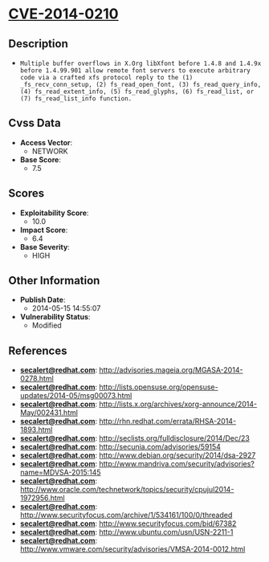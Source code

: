 
# [CVE-2014-0210](http://advisories.mageia.org/MGASA-2014-0278.html)

## Description

- `Multiple buffer overflows in X.Org libXfont before 1.4.8 and 1.4.9x before 1.4.99.901 allow remote font servers to execute arbitrary code via a crafted xfs protocol reply to the (1) _fs_recv_conn_setup, (2) fs_read_open_font, (3) fs_read_query_info, (4) fs_read_extent_info, (5) fs_read_glyphs, (6) fs_read_list, or (7) fs_read_list_info function.`

## Cvss Data

- **Access Vector**:
  - NETWORK
- **Base Score**:
  - 7.5

## Scores

- **Exploitability Score**:
  - 10.0
- **Impact Score**:
  - 6.4
- **Base Severity**:
  - HIGH

## Other Information

- **Publish Date**:
  - 2014-05-15 14:55:07
- **Vulnerability Status**:
  - Modified

## References

- **secalert@redhat.com**: http://advisories.mageia.org/MGASA-2014-0278.html
- **secalert@redhat.com**: http://lists.opensuse.org/opensuse-updates/2014-05/msg00073.html
- **secalert@redhat.com**: http://lists.x.org/archives/xorg-announce/2014-May/002431.html
- **secalert@redhat.com**: http://rhn.redhat.com/errata/RHSA-2014-1893.html
- **secalert@redhat.com**: http://seclists.org/fulldisclosure/2014/Dec/23
- **secalert@redhat.com**: http://secunia.com/advisories/59154
- **secalert@redhat.com**: http://www.debian.org/security/2014/dsa-2927
- **secalert@redhat.com**: http://www.mandriva.com/security/advisories?name=MDVSA-2015:145
- **secalert@redhat.com**: http://www.oracle.com/technetwork/topics/security/cpujul2014-1972956.html
- **secalert@redhat.com**: http://www.securityfocus.com/archive/1/534161/100/0/threaded
- **secalert@redhat.com**: http://www.securityfocus.com/bid/67382
- **secalert@redhat.com**: http://www.ubuntu.com/usn/USN-2211-1
- **secalert@redhat.com**: http://www.vmware.com/security/advisories/VMSA-2014-0012.html

